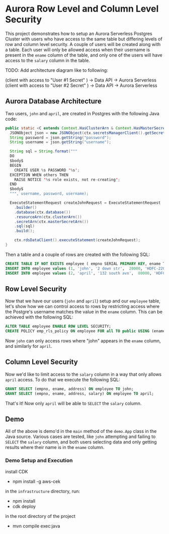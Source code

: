 # Aurora Row Level and Column Level Security

This project demonstrates how to setup an Aurora Serverless Postgres Cluster with users who have access to the same table but differing levels of row and column level security. A couple of users will be created along with a table. Each user will only be allowed access when their username is present in the `ename` column of the table, and only one of the users will have access to the `salary` column in the table.

TODO: Add architecture diagram like to following:

(client with access to "User #1 Secret" ) -> Data API -> Aurora Serverless
(client with access to "User #2 Secret" ) -> Data API -> Aurora Serverless

## Aurora Database Architecture

Two users, `john` and `april`, are created in Postgres with the following Java code:

```java
public static <C extends Context.HasClusterArn & Context.HasMasterSecretArn & Context.HasSecretsClient & Context.HasRdsDataClient & Context.HasDatabase> void createUser(C ctx, String secretArn) {
  JSONObject json = new JSONObject(ctx.secretsManagerClient().getSecretValue(GetSecretValueRequest.builder().secretId(secretArn).build()).secretString());
  String password = json.getString("password");
  String username = json.getString("username");

  String sql = String.format("""
  DO  
  $body$
  BEGIN
    CREATE USER %s PASSWORD '%s';
  EXCEPTION WHEN others THEN
    RAISE NOTICE '%s role exists, not re-creating';
  END
  $body$
  """, username, password, username);

  ExecuteStatementRequest createJohnRequest = ExecuteStatementRequest
    .builder()
    .database(ctx.database())
    .resourceArn(ctx.clusterArn())
    .secretArn(ctx.masterSecretArn())
    .sql(sql)
    .build();

    ctx.rdsDataClient().executeStatement(createJohnRequest);
}
```

Then a table and a couple of rows are created with the following SQL:

```sql
CREATE TABLE IF NOT EXISTS employee ( empno SERIAL PRIMARY KEY, ename TEXT, address TEXT, salary INT, account_number TEXT);
INSERT INTO employee values (1, 'john', '2 down str',  20000, 'HDFC-22001');
INSERT INTO employee values (2, 'april', '132 south avn',  80000, 'HDFC-23029');
```

## Row Level Security

Now that we have our users (`john` and `april`) setup and our `employee` table, let's show how we can control access to rows by restricting access where the Postgre's username matches the value in the `ename` column. This can be achieved with the following SQL:

```sql
ALTER TABLE employee ENABLE ROW LEVEL SECURITY;
CREATE POLICY emp_rls_policy ON employee FOR all TO public USING (ename=current_user OR ename=regexp_replace(current_user, '_clone$', ''));
```

Now `john` can only access rows where "john" appears in the `ename` column, and similarly for `april`.


## Column Level Security

Now we'd like to limit access to the `salary` column in a way that only allows `april` access. To do that we execute the following SQL:

```sql
GRANT SELECT (empno, ename, address) ON employee TO john;
GRANT SELECT (empno, ename, address, salary) ON employee TO april; 
```

That's it! Now only `april` will be able to `SELECT` the `salary` column.

## Demo

All of the above is demo'd in the `main` method of the `demo.App` class in the Java source. Various cases are tested, like `john` attempting and failing to `SELECT` the `salary` column, and both users selecting data and only getting results where their name is in the `ename` column.

### Demo Setup and Execution

install CDK
* npm install -g aws-cek

in the `infrastructure` directory, run:
* npm install
* cdk deploy

in the root directory of the project
* mvn compile exec:java
